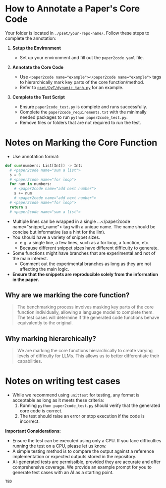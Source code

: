 # How to Annotate a Paper's Core Code

Your folder is located in `./pset/your-repo-name/`. Follow these steps to complete the annotation:

1. **Setup the Environment**
   - Set up your environment and fill out the `paper2code.yaml` file.

2. **Annotate the Core Code**
   - Use `<paper2code name="example"></paper2code name="example">` tags to hierarchically mark key parts of the core function/method.
   - Refer to [`pset/DyT/dynamic_tanh.py`](../pset/DyT/dynamic_tanh.py) for an example.

3. **Complete the Test Script**
   - Ensure `paper2code_test.py` is complete and runs successfully.
   - Complete the `paper2code_requirements.txt` with the minimally needed packages to run `python paper2code_test.py`.
   - Remove files or folders that are not required to run the test.


# Notes on Marking the Core Function
  - Use annotation format:
  ```python
  def sum(numbers: List[Int]) -> Int:
    # <paper2code name="sum a list">
    s = 0
    # <paper2code name="for loop">
    for num in numbers:
      # <paper2code name="add next number">
      s += num
      # <paper2code name="add next number">
    # <paper2code name="for loop">
    return s
    # <paper2code name="sum a list">
  ```
  - Multiple lines can be wrapped in a single <paper2code name="snippet_name">...</paper2code name="snippet_name"> tag with a unique name. The name should be concise but informative (as a hint for the llm).
  - You should have a variety of snippet sizes.
      - e.g. a single line, a few lines, such as a for loop, a function, etc.
      - Because different snippet sizes have different difficulty to generate.
  - Some functions might have branches that are experimental and not of the main interest.
      - Comment out the experimental branches as long as they are not affecting the main logic.
  - **Ensure that the snippets are reproducible solely from the information in the paper.**

## Why are we marking the core function?
>The benchmarking process involves masking key parts of the core function individually, allowing a language model to complete them. The test cases will determine if the generated code functions behave equivalently to the original.
## Why marking hierarchically?
> We are marking the core functions hierarchically to create varying levels of difficulty for LLMs. This allows us to better differentiate their capabilities.

# Notes on writing test cases

  - While we recommend using `unittest` for testing, any format is acceptable as long as it meets these criteria:
    1. Running `python paper2code_test.py` should verify that the generated core code is correct.
    2. The test should raise an error or stop execution if the code is incorrect.
  
  **Important Considerations:**
  - Ensure the test can be executed using only a CPU. If you face difficulties running the test on a CPU, please let us know.
  - A simple testing method is to compare the output against a reference implementation or expected outputs stored in the repository.
  - AI-generated tests are permissible, provided they are accurate and offer comprehensive coverage. We provide an example prompt for you to generate test cases with an AI as a starting point.

```prompt
TBD
```
